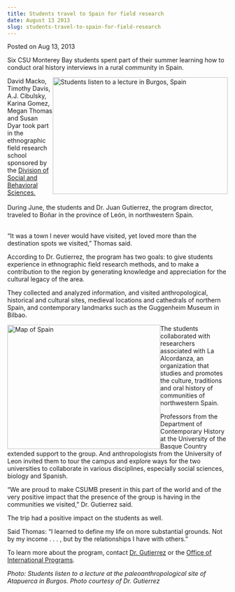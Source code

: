 ```yaml
---
title: Students travel to Spain for field research
date: August 13 2013
slug: students-travel-to-spain-for-field-research
---
```


 



<span class="date">Posted on Aug 13, 2013    </span>
<p>Six CSU Monterey Bay students spent part of their summer
learning how to conduct oral history interviews in a rural
community in Spain.</p>
<p><img alt="Students listen to a lecture in Burgos, Spain" src="https://news.csumb.edu/sites/default/files/65/attachments/news/images/hairnets.jpg" style="float:right; width:400px; height:267px">David Macko,
Timothy Davis, A.J. Cibulsky, Karina Gomez, Megan Thomas and Susan
Dyar took part in the ethnographic field research school sponsored
by the <a href="https://sbgs.csumb.edu/social-behavioral-sciences-major" rel="nofollow">Division of Social and Behavioral Sciences.</a><br>
<br>
During June, the students and Dr. Juan Gutierrez, the program
director, traveled to Bo&#xF1;ar in the province of Le&#xF3;n, in
northwestern Spain.</br></br></img></p>
<p>&#x201C;It was a town I never would have visited, yet loved more than
the destination spots we visited,&#x201D; Thomas said.</p>
<p>According to Dr. Gutierrez, the program has two goals: to give
students experience in ethnographic field research methods, and to
make a contribution to the region by generating knowledge and
appreciation for the cultural legacy of the area.</p>
<p>They collected and analyzed information, and visited
anthropological, historical and cultural sites, medieval locations
and cathedrals of northern Spain, and contemporary landmarks such
as the Guggenheim Museum in Bilbao.</p>
<p><img alt="Map of Spain" src="https://news.csumb.edu/sites/default/files/65/attachments/news/images/map_of_spain.jpg" style="float:left; width:350px; height:284px">The students
collaborated with researchers associated with La Alcordanza, an
organization that studies and promotes the culture, traditions and
oral history of communities of northwestern Spain.</img></p>
<p>Professors from the Department of Contemporary History at the
University of the Basque Country extended support to the group. And
anthropologists from the University of Leon invited them to tour
the campus and explore ways for the two universities to collaborate
in various disciplines, especially social sciences, biology and
Spanish.</p>
<p>&#x201C;We are proud to make CSUMB present in this part of the world
and of the very positive impact that the presence of the group is
having in the communities we visited,&#x201D; Dr. Gutierrez said.</p>
<p>The trip had a positive impact on the students as well.</p>
<p>Said Thomas: &#x201C;I learned to define my life on more substantial
grounds. Not by my income . . . , but by the relationships I have
with others.&#x201D;</p>
<p>To learn more about the program, contact <a href="https://sbgs.csumb.edu/faculty/dr-juan-jos%C3%A9-guti%C3%A9rrez" rel="nofollow">Dr. Gutierrez</a> or the <a href="https://international.csumb.edu/index.htm" rel="nofollow">Office of
International Programs</a>.</p>
<p class="small"><em>Photo: Students listen to a lecture at the
paleoanthropological site of Atapuerca in Burgos. Photo courtesy of
Dr. Gutierrez</em></p>





```
